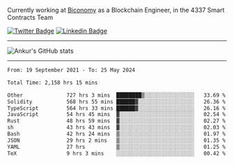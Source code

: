 Currently working at [Biconomy](https://biconomy.io/) as a Blockchain Engineer, in the 4337 Smart Contracts Team

 [![Twitter Badge](https://img.shields.io/badge/-@ankurdubey521-1ca0f1?style=flat-square&labelColor=1ca0f1&logo=twitter&logoColor=white&link=https://twitter.com/ankurdubey521)](https://twitter.com/ankurdubey521) [![Linkedin Badge](https://img.shields.io/badge/-ankurdubey521-blue?style=flat-square&logo=Linkedin&logoColor=white&link=https://www.linkedin.com/in/ankurdubey521/)](https://www.linkedin.com/in/ankurdubey521/)

<hr/>

![Ankur's GitHub stats](https://github-readme-stats.vercel.app/api?username=ankurdubey521&count_private=true&theme=radical)

<hr/>

<!--START_SECTION:waka-->

```txt
From: 19 September 2021 - To: 25 May 2024

Total Time: 2,158 hrs 15 mins

Other              727 hrs 3 mins  ████████▒░░░░░░░░░░░░░░░░   33.69 %
Solidity           568 hrs 55 mins ██████▓░░░░░░░░░░░░░░░░░░   26.36 %
TypeScript         564 hrs 33 mins ██████▓░░░░░░░░░░░░░░░░░░   26.16 %
JavaScript         54 hrs 45 mins  ▓░░░░░░░░░░░░░░░░░░░░░░░░   02.54 %
Rust               48 hrs 59 mins  ▓░░░░░░░░░░░░░░░░░░░░░░░░   02.27 %
sh                 43 hrs 43 mins  ▓░░░░░░░░░░░░░░░░░░░░░░░░   02.03 %
Bash               42 hrs 24 mins  ▒░░░░░░░░░░░░░░░░░░░░░░░░   01.97 %
JSON               29 hrs 2 mins   ▒░░░░░░░░░░░░░░░░░░░░░░░░   01.35 %
YAML               27 hrs          ▒░░░░░░░░░░░░░░░░░░░░░░░░   01.25 %
TeX                9 hrs 3 mins    ░░░░░░░░░░░░░░░░░░░░░░░░░   00.42 %
```

<!--END_SECTION:waka-->
